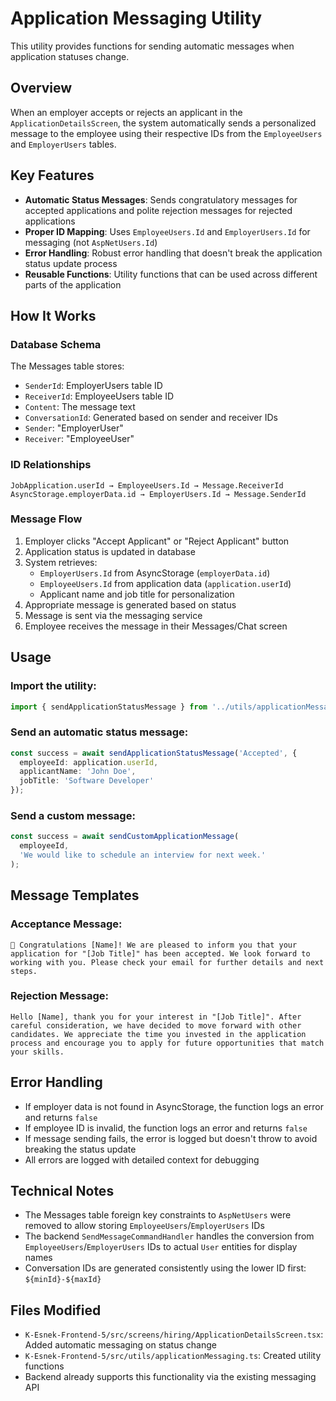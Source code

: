 # Application Messaging Utility

This utility provides functions for sending automatic messages when application statuses change.

## Overview

When an employer accepts or rejects an applicant in the `ApplicationDetailsScreen`, the system automatically sends a personalized message to the employee using their respective IDs from the `EmployeeUsers` and `EmployerUsers` tables.

## Key Features

- **Automatic Status Messages**: Sends congratulatory messages for accepted applications and polite rejection messages for rejected applications
- **Proper ID Mapping**: Uses `EmployeeUsers.Id` and `EmployerUsers.Id` for messaging (not `AspNetUsers.Id`)
- **Error Handling**: Robust error handling that doesn't break the application status update process
- **Reusable Functions**: Utility functions that can be used across different parts of the application

## How It Works

### Database Schema

The Messages table stores:
- `SenderId`: EmployerUsers table ID
- `ReceiverId`: EmployeeUsers table ID
- `Content`: The message text
- `ConversationId`: Generated based on sender and receiver IDs
- `Sender`: "EmployerUser" 
- `Receiver`: "EmployeeUser"

### ID Relationships

```
JobApplication.userId → EmployeeUsers.Id → Message.ReceiverId
AsyncStorage.employerData.id → EmployerUsers.Id → Message.SenderId
```

### Message Flow

1. Employer clicks "Accept Applicant" or "Reject Applicant" button
2. Application status is updated in database
3. System retrieves:
   - `EmployerUsers.Id` from AsyncStorage (`employerData.id`)
   - `EmployeeUsers.Id` from application data (`application.userId`)
   - Applicant name and job title for personalization
4. Appropriate message is generated based on status
5. Message is sent via the messaging service
6. Employee receives the message in their Messages/Chat screen

## Usage

### Import the utility:
```typescript
import { sendApplicationStatusMessage } from '../utils/applicationMessaging';
```

### Send an automatic status message:
```typescript
const success = await sendApplicationStatusMessage('Accepted', {
  employeeId: application.userId,
  applicantName: 'John Doe',
  jobTitle: 'Software Developer'
});
```

### Send a custom message:
```typescript
const success = await sendCustomApplicationMessage(
  employeeId,
  'We would like to schedule an interview for next week.'
);
```

## Message Templates

### Acceptance Message:
```
🎉 Congratulations [Name]! We are pleased to inform you that your application for "[Job Title]" has been accepted. We look forward to working with you. Please check your email for further details and next steps.
```

### Rejection Message:
```
Hello [Name], thank you for your interest in "[Job Title]". After careful consideration, we have decided to move forward with other candidates. We appreciate the time you invested in the application process and encourage you to apply for future opportunities that match your skills.
```

## Error Handling

- If employer data is not found in AsyncStorage, the function logs an error and returns `false`
- If employee ID is invalid, the function logs an error and returns `false`
- If message sending fails, the error is logged but doesn't throw to avoid breaking the status update
- All errors are logged with detailed context for debugging

## Technical Notes

- The Messages table foreign key constraints to `AspNetUsers` were removed to allow storing `EmployeeUsers`/`EmployerUsers` IDs
- The backend `SendMessageCommandHandler` handles the conversion from `EmployeeUsers`/`EmployerUsers` IDs to actual `User` entities for display names
- Conversation IDs are generated consistently using the lower ID first: `${minId}-${maxId}`

## Files Modified

- `K-Esnek-Frontend-5/src/screens/hiring/ApplicationDetailsScreen.tsx`: Added automatic messaging on status change
- `K-Esnek-Frontend-5/src/utils/applicationMessaging.ts`: Created utility functions
- Backend already supports this functionality via the existing messaging API 